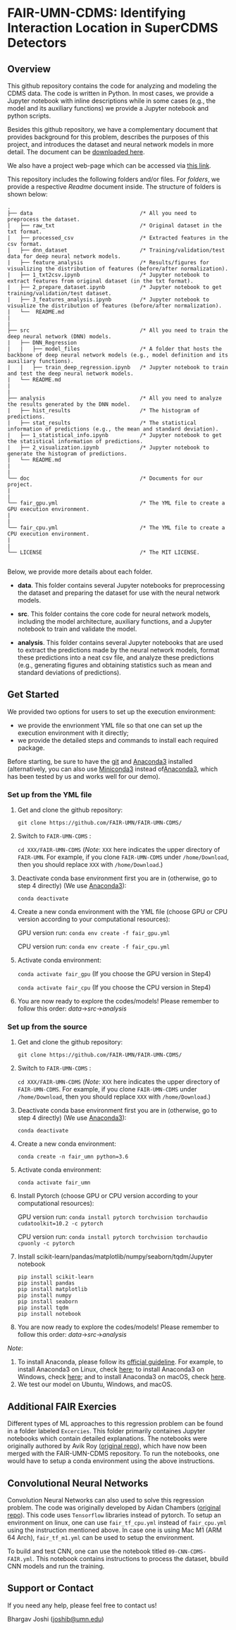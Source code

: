 # FAIR-UMN-CDMS: Identifying Interaction Location in SuperCDMS Detectors



## Overview

This github repository contains the code for analyzing and modeling the CDMS data. The code is written in Python. In most cases, we provide a Jupyter notebook with inline descriptions while in some cases (e.g., the model and its  auxiliary functions) we provide a Jupyter notebook and python scripts. 

Besides this github repository, we have a complementary document that provides background for this problem, describes the purposes of this project,  and introduces the dataset and neural network models in more detail. The document can be [downloaded here](https://github.com/FAIR-UMN/FAIR-UMN-CDMS/blob/main/doc/FAIR%20Document%20-%20Identifying%20Interaction%20Location%20in%20SuperCDMS%20Detectors.pdf). 

We also have a project web-page which can be accessed via [this link](https://fair-umn.github.io/FAIR-UMN-CDMS/).



This repository includes the following folders and/or files. For *folders*, we provide a respective *Readme* document inside. The structure of folders is shown below: 

```
.
├── data                                  /* All you need to preprocess the dataset.
|   ├── raw_txt                           /* Original dataset in the txt format.
|   ├── processed_csv                     /* Extracted features in the csv format.
|   ├── dnn_dataset                       /* Training/validation/test data for deep neural network models.
|   ├── feature_analysis                  /* Results/figures for visualizing the distribution of features (before/after normalization).
|   ├── 1_txt2csv.ipynb                   /* Jupyter notebook to extract features from original dataset (in the txt format).
|   ├── 2_prepare_dataset.ipynb           /* Jupyter notebook to get training/validation/test dataset.             
|   ├── 3_features_analysis.ipynb         /* Jupyter notebook to visualize the distribution of features (before/after normalization).     
|   └──  README.md 
|
|
├── src                                   /* All you need to train the deep neural network (DNN) models.
|   ├── DNN_Regression                      
|   |   ├── model_files                   /* A folder that hosts the backbone of deep neural network models (e.g., model definition and its auxiliary functions).
|   |   ├── train_deep_regression.ipynb   /* Jupyter notebook to train and test the deep neural network models. 
|   └── README.md 
|
|
├── analysis                              /* All you need to analyze the results generated by the DNN model.
|   ├── hist_results                      /* The histogram of predictions.
|   ├── stat_results                      /* The statistical information of predictions (e.g., the mean and standard deviation).
|   ├── 1_statistical_info.ipynb          /* Jupyter notebook to get the statistical information of predictions.         
|   ├── 2_visualization.ipynb             /* Jupyter notebook to generate the histogram of predictions.   
|   └── README.md  
|
|
└── doc                                   /* Documents for our project.
|
|
└── fair_gpu.yml                          /* The YML file to create a GPU execution environment.
|
|
└── fair_cpu.yml                          /* The YML file to create a CPU execution environment.
|
|
└── LICENSE                               /* The MIT LICENSE.


```


Below, we provide more details about each folder.

- **data**. This folder contains several Jupyter notebooks for preprocessing the dataset and preparing the dataset for use with the neural network models.

- **src**. This folder contains the core code for neural network models, including the model architecture, auxiliary functions, and a Jupyter notebook to train and validate the model.

- **analysis**. This folder contains several Jupyter notebooks that are used to extract the predictions made by the neural network models, format these predictions into a neat csv file, and analyze these predictions (e.g., generating figures and obtaining statistics such as mean and standard deviations of predictions).


## Get Started

We provided two options for users to set up the execution environment: 
- we provide the envrionment YML file so that one can set up the execution environment with it directly;
- we provide the detailed steps and commands to install each required package. 

Before starting, be sure to have the [git](https://git-scm.com/) and [Anaconda3](https://www.anaconda.com/products/individual) installed (alternatively, you can also use [Miniconda3](https://docs.conda.io/en/latest/miniconda.html) instead of[Anaconda3](https://www.anaconda.com/products/individual), which has been tested by us and works well for our demo).

### Set up from the YML file

1. Get and clone the github repository:

   `git clone https://github.com/FAIR-UMN/FAIR-UMN-CDMS/`

2. Switch to `FAIR-UMN-CDMS` :

   `cd XXX/FAIR-UMN-CDMS`  (*Note*: `XXX` here indicates the upper directory of `FAIR-UMN`. For example, if you clone `FAIR-UMN-CDMS` under `/home/Download`, then you should replace `XXX` with `/home/Download`.)

3. Deactivate conda base environment first you are in (otherwise, go to step 4 directly) (We use [Anaconda3](https://www.anaconda.com/products/individual-d)):

   `conda deactivate`

4. Create a new conda environment with the YML file (choose GPU or CPU version according to your computational resources):

    GPU version run: `conda env create -f fair_gpu.yml`
   
    CPU version run: `conda env create -f fair_cpu.yml`

5.  Activate conda environment:
    
    `conda activate fair_gpu` (If you choose the GPU version in Step4)
    
    `conda activate fair_cpu` (If you choose the CPU version in Step4)

6. You are now ready to explore the codes/models! Please remember to follow this order: *data*->*src*->*analysis*



### Set up from the source

1. Get and clone the github repository:

   `git clone https://github.com/FAIR-UMN/FAIR-UMN-CDMS/`

2. Switch to `FAIR-UMN-CDMS` :

   `cd XXX/FAIR-UMN-CDMS`  (*Note*: `XXX` here indicates the upper directory of `FAIR-UMN-CDMS`. For example, if you clone `FAIR-UMN-CDMS` under `/home/Download`, then you should replace `XXX` with `/home/Download`.)

3. Deactivate conda base environment first you are in (otherwise, go to step 4 directly) (We use [Anaconda3](https://www.anaconda.com/products/individual-d)):

   `conda deactivate`

4. Create a new conda environment:

   `conda create -n fair_umn python=3.6`

5.  Activate conda environment:
    
    `conda activate fair_umn`

6. Install Pytorch (choose GPU or CPU version according to your computational resources):

   GPU version run: `conda install pytorch torchvision torchaudio cudatoolkit=10.2 -c pytorch`
   
   CPU version run: `conda install pytorch torchvision torchaudio cpuonly -c pytorch`
   
7. Install scikit-learn/pandas/matplotlib/numpy/seaborn/tqdm/Jupyter notebook

   ```
   pip install scikit-learn
   pip install pandas
   pip install matplotlib
   pip install numpy
   pip install seaborn
   pip install tqdm
   pip install notebook
   ```
   
8. You are now ready to explore the codes/models! Please remember to follow this order: *data*->*src*->*analysis*

   
*Note*: 
1) To install Anaconda, please follow its [official guideline](https://docs.anaconda.com/anaconda/user-guide/getting-started/). For example, to install Anaconda3 on Linux, check [here](https://docs.anaconda.com/anaconda/install/linux/); to install Anaconda3 on Windows, check [here](https://docs.anaconda.com/anaconda/install/windows/); and to install Anaconda3 on macOS, check [here](https://docs.anaconda.com/anaconda/install/mac-os/).
3) We test our model on Ubuntu, Windows, and macOS.


## Additional FAIR Exercies

Different types of ML approaches to this regression problem can be found in a folder labeled `Excercies`. This folder primarily containes Jupyter notebooks which contain detailed explanations. The notebooks were originally authored by Avik Roy ([original repo](https://github.com/yorkiva/FAIR-Exercises)), which have now been merged with the FAIR-UMN-CDMS repository. To run the notebooks, one would have to setup a conda environment using the above instructions. 


## Convolutional Neural Networks

Convolution Neural Networks can also used to solve this regression problem. The code was originally developed by Aidan Chambers ([original repo](https://github.com/aidan-dc)). This code uses `Tensorflow` libraries instead of pytorch. To setup an environment on linux, one can use `fair_tf_cpu.yml` instead of `fair_cpu.yml` using the instruction mentioned above. In case one is using Mac M1 (ARM 64 Arch), `fair_tf_m1.yml` can be used to setup the environment.

To build and test CNN, one can use the notebook titled `09-CNN-CDMS-FAIR.yml`. This notebook contains instructions to process the dataset, bbuild CNN models and run the training.


## Support or Contact

If you need any help, please feel free to contact us!  

Bhargav Joshi (joshib@umn.edu)
